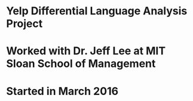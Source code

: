 # Yelp Differential Language Analysis Project 
# Worked with Dr. Jeff Lee at MIT Sloan School of Management 
# Started in March 2016 
